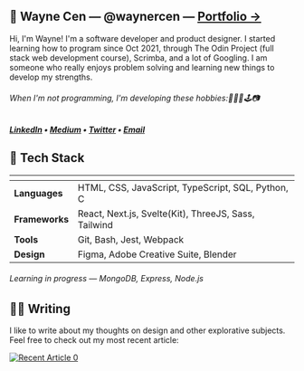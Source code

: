 ## 👋 Wayne Cen — @waynercen — [<u>Portfolio &#8594;</u>](https://waynecen.com)
Hi, I'm Wayne! I'm a software developer and product designer. I started learning how to program since Oct 2021, through The Odin Project (full stack web development course), Scrimba, and a lot of Googling. I am someone who really enjoys problem solving and learning new things to develop my strengths.

###### When I'm not programming, I'm developing these hobbies:🏸🏐🎾🕹️📷

##### <b>[LinkedIn](https://www.linkedin.com/in/waynercen/)</b> • <b>[Medium](https://medium.com/@wayne.cen)</b> • [Twitter](https://twitter.com/cenwayner) • <b>[Email](mailto:wayne.cen@gmail.com)</b>

## 🍔 Tech Stack
| <!-- -->              | <!-- -->                                                |
| :---                  | :---                                                    |
| __Languages__         | HTML, CSS, JavaScript, TypeScript, SQL, Python, C       |
| __Frameworks__        | React, Next.js, Svelte(Kit), ThreeJS, Sass, Tailwind    |
| __Tools__             | Git, Bash, Jest, Webpack                                |
| __Design__            | Figma, Adobe Creative Suite, Blender                    |

###### Learning in progress — MongoDB, Express, Node.js


## ✍🏻 Writing
I like to write about my thoughts on design and other explorative subjects. Feel free to check out my most recent article:

<a target="_blank" href="https://github-readme-medium-recent-article.vercel.app/medium/@wayne.cen/0"><img src="https://github-readme-medium-recent-article.vercel.app/medium/@wayne.cen/0" alt="Recent Article 0">
